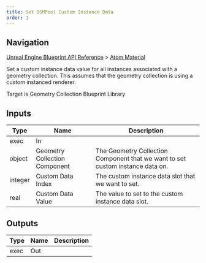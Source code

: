 ```yaml
---
title: Set ISMPool Custom Instance Data
order: 1
---
```

## Navigation

[Unreal Engine Blueprint API Reference](https://dev.epicgames.com/documentation/en-us/unreal-engine/BlueprintAPI) > [Atom Material](https://dev.epicgames.com/documentation/en-us/unreal-engine/BlueprintAPI/AtomMaterial)

Set a custom instance data value for all instances associated with a geometry collection.
This assumes that the geometry collection is using a custom instanced renderer.

Target is Geometry Collection Blueprint Library

## Inputs

| Type | Name | Description |
| --- | --- | --- |
| exec | In |  |
| object | Geometry Collection Component | The Geometry Collection Component that we want to set custom instance data on. |
| integer | Custom Data Index | The custom instance data slot that we want to set. |
| real | Custom Data Value | The value to set to the custom instance data slot. |

## Outputs

| Type | Name | Description |
| --- | --- | --- |
| exec | Out |  |
